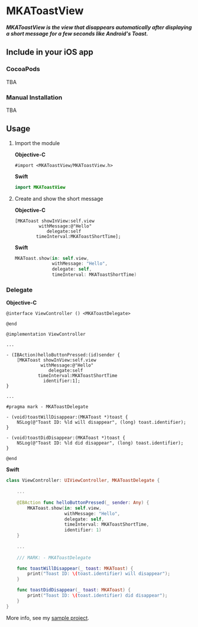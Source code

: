MKAToastView
===

***MKAToastView is the view that disappears automatically after displaying a short message for a few seconds like Android's Toast.***


## Include in your iOS app

### CocoaPods
TBA

### Manual Installation
TBA

## Usage

1. Import the module
	
	**Objective-C**
	
	```objc
	#import <MKAToastView/MKAToastView.h>
	```

	**Swift**
	
	```swift
	import MKAToastView
	```

1. Create and show the short message
	
	**Objective-C**
	
	```objc
	[MKAToast showInView:self.view
	         withMessage:@"Hello"
	            delegate:self
	        timeInterval:MKAToastShortTime];
	```
	
	**Swift**
	
	```swift
	MKAToast.show(in: self.view,
                  withMessage: "Hello",
                  delegate: self,
                  timeInterval: MKAToastShortTime)
	```
	
### Delegate

**Objective-C**

```objc
@interface ViewController () <MKAToastDelegate>

@end

@implementation ViewController

...

- (IBAction)helloButtonPressed:(id)sender {
    [MKAToast showInView:self.view
             withMessage:@"Hello"
                delegate:self
            timeInterval:MKAToastShortTime
              identifier:1];
}

...

#pragma mark - MKAToastDelegate

- (void)toastWillDisappear:(MKAToast *)toast {
    NSLog(@"Toast ID: %ld will disappear", (long) toast.identifier);
}

- (void)toastDidDisappear:(MKAToast *)toast {
    NSLog(@"Toast ID: %ld did disappear", (long) toast.identifier);
}

@end
```

**Swift**

```swift
class ViewController: UIViewController, MKAToastDelegate {
	
	...
	
	@IBAction func helloButtonPressed(_ sender: Any) {
        MKAToast.show(in: self.view,
                      withMessage: "Hello",
                      delegate: self,
                      timeInterval: MKAToastShortTime,
                      identifier: 1)
    }
    
    ...
    
    /// MARK: - MKAToastDelegate

    func toastWillDisappear(_ toast: MKAToast) {
        print("Toast ID: \(toast.identifier) will disappear");
    }

    func toastDidDisappear(_ toast: MKAToast) {
        print("Toast ID: \(toast.identifier) did disappear");
    }
}
```

More info, see my [sample project](https://github.com/HituziANDO/MKAToastView/tree/master/Sample).
